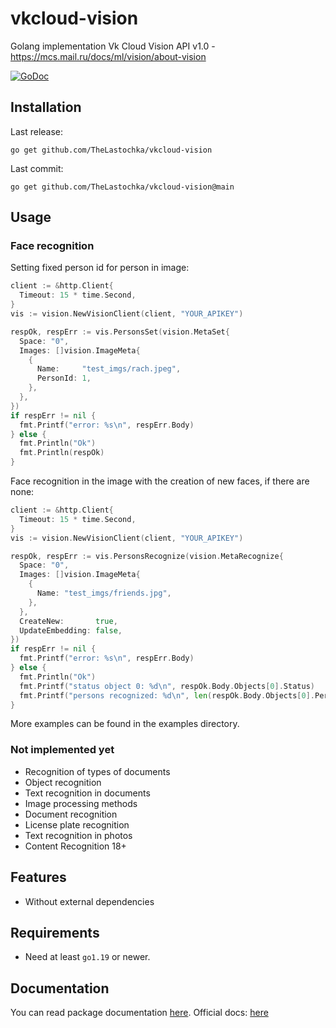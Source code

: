 # vkcloud-vision
Golang implementation Vk Cloud Vision API v1.0 - https://mcs.mail.ru/docs/ml/vision/about-vision

[![GoDoc](https://godoc.org/github.com/TheLastochka/vkcloud-vision?status.svg)](https://pkg.go.dev/github.com/TheLastochka/vkcloud-vision)

Installation
-----------
Last release:
```
go get github.com/TheLastochka/vkcloud-vision
```

Last commit:
```
go get github.com/TheLastochka/vkcloud-vision@main
```

Usage
-----------
### Face recognition
Setting fixed person id for person in image:
```go
client := &http.Client{
  Timeout: 15 * time.Second,
}
vis := vision.NewVisionClient(client, "YOUR_APIKEY")

respOk, respErr := vis.PersonsSet(vision.MetaSet{
  Space: "0",
  Images: []vision.ImageMeta{
    {
      Name:     "test_imgs/rach.jpeg",
      PersonId: 1,
    },
  },
})
if respErr != nil {
  fmt.Printf("error: %s\n", respErr.Body)
} else {
  fmt.Println("Ok")
  fmt.Println(respOk)
}
```

Face recognition in the image with the creation of new faces, if there are none:
```go
client := &http.Client{
  Timeout: 15 * time.Second,
}
vis := vision.NewVisionClient(client, "YOUR_APIKEY")

respOk, respErr := vis.PersonsRecognize(vision.MetaRecognize{
  Space: "0",
  Images: []vision.ImageMeta{
    {
      Name: "test_imgs/friends.jpg",
    },
  },
  CreateNew:       true,
  UpdateEmbedding: false,
})
if respErr != nil {
  fmt.Printf("error: %s\n", respErr.Body)
} else {
  fmt.Println("Ok")
  fmt.Printf("status object 0: %d\n", respOk.Body.Objects[0].Status)
  fmt.Printf("persons recognized: %d\n", len(respOk.Body.Objects[0].Persons))
}
```
More examples can be found in the examples directory.
### Not implemented yet
* Recognition of types of documents
* Object recognition
* Text recognition in documents
* Image processing methods
* Document recognition
* License plate recognition
* Text recognition in photos
* Content Recognition 18+

Features
--------

* Without external dependencies

Requirements
-----------

* Need at least `go1.19` or newer.

Documentation
-----------

You can read package documentation [here](https://pkg.go.dev/github.com/TheLastochka/vkcloud-vision).
Official docs: [here](https://mcs.mail.ru/docs/ml/vision/about-vision)